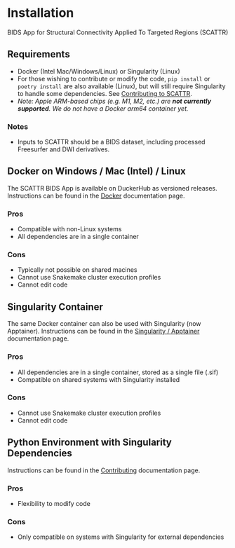 # Installation
BIDS App for Structural Connectivity Applied To Targeted Regions (SCATTR)

## Requirements
* Docker (Intel Mac/Windows/Linux) or Singularity (Linux)
* For those wishing to contribute or modify the code, `pip install` or `poetry
install` are also available (Linux), but will still require Singularity to 
handle some dependencies. See 
[Contributing to SCATTR](https://scattr.readthedocs.io/en/stable/contributing/contributing.html).
* _Note: Apple ARM-based chips (e.g. M1, M2, etc.) are **not currently
supported**. We do not have a Docker arm64 container yet._

### Notes
* Inputs to SCATTR should be a BIDS dataset, including processed Freesurfer
and DWI derivatives. 

## Docker on Windows / Mac (Intel) / Linux

The SCATTR BIDS App is available on DuckerHub as versioned releases.
Instructions can be found in the [Docker](https://scattr.readthedocs.io/en/stable/getting_started/docker.html) documentation page.

### Pros
* Compatible with non-Linux systems
* All dependencies are in a single container

### Cons
* Typically not possible on shared macines
* Cannot use Snakemake cluster execution profiles
* Cannot edit code

## Singularity Container

The same Docker container can also be used with Singularity (now Apptainer).
Instructions can be found in the [Singularity / Apptainer](https://scattr.readthedocs.io/en/stable/getting_started/singularity.html) documentation page.

### Pros
* All dependencies are in a single container, stored as a single file (.sif)
* Compatible on shared systems with Singularity installed

### Cons
* Cannot use Snakemake cluster execution profiles
* Cannot edit code

## Python Environment with Singularity Dependencies

Instructions can be found in the [Contributing](https://scattr.readthedocs.io/en/stable/contributing/contributing.html) documentation page.

### Pros
* Flexibility to modify code

### Cons
* Only compatible on systems with Singularity for external dependencies